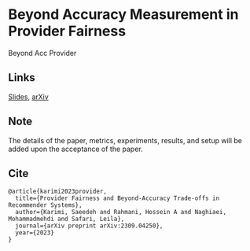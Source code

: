 # Beyond Accuracy Measurement in Provider Fairness
Beyond Acc Provider

## Links
[Slides](https://www.slideshare.net/SaeedRahmani9/beyondaccuracy-provider-fairness-slides), [arXiv](https://arxiv.org/pdf/2309.04250.pdf)

## Note
The details of the paper, metrics, experiments, results, and setup will be added upon the acceptance of the paper.

## Cite
```
@article{karimi2023provider,
  title={Provider Fairness and Beyond-Accuracy Trade-offs in Recommender Systems},
  author={Karimi, Saeedeh and Rahmani, Hossein A and Naghiaei, Mohammadmehdi and Safari, Leila},
  journal={arXiv preprint arXiv:2309.04250},
  year={2023}
}
```
